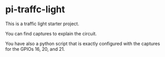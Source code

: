 # pi-traffc-light
This is a traffic light starter project.

You can find captures to explain the circuit.

You have also a python script that is exactly configured with the captures for the GPIOs 16, 20, and 21.

[schema]: https://github.com/meyacine/pi-traffc-light/raw/master/paper_schema.jpg "Paper schema"


[shoot1]: https://github.com/meyacine/pi-traffc-light/raw/master/shoot1.jpg "View 1"


[shoot2]: https://github.com/meyacine/pi-traffc-light/raw/master/shoot2.jpg "View 2"
